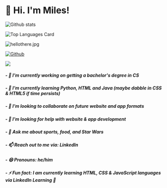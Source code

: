 # 👋 Hi. I'm Miles!

![Github stats](https://github-readme-stats.vercel.app/api?username=miles-akio&theme=monokai&show_icons=true)

![Top Languages Card](https://github-readme-stats.vercel.app/api/top-langs/?username=miles-akio&theme=monokai&show_icons=true)

![hellothere.jpg](https://rushter.com/counter.svg)

[![Github](https://img.shields.io/github/followers/miles-akio?label=Follow&style=social)](https://github.com/miles-akio)

![](https://visitor-badge.laobi.icu/badge?page_id=miles-akio.miles-akio)






##### - 🔭 I’m currently working on getting a bachelor's degree in CS
##### - 🌱 I’m currently learning Python, HTML and Java (maybe dabble in CSS & HTML5 if time persists)
##### - 👯 I’m looking to collaborate on future website and app formats
##### - 🤔 I’m looking for help with website & app development
##### - 💬 Ask me about sports, food, and Star Wars
##### - 📫 Reach out to me via: LinkedIn
##### - 😄 Pronouns: he/him
##### - ⚡ Fun fact: I am currently learning HTML, CSS & JavaScript languages via LinkedIn Learning 🎸 
